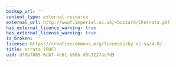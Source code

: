 ```yaml
---
backup_url: ''
content_type: external-resource
external_url: http://wwwf.imperial.ac.uk/~buzzard/CFerrata.pdf
has_external_licence_warning: true
has_external_license_warning: true
is_broken: ''
license: https://creativecommons.org/licenses/by-nc-sa/4.0/
title: errata (PDF)
uid: df8bf885-6cb7-4c61-b66b-d9c3227ac7d5
---
```

